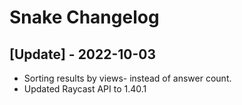 # Snake Changelog

 ## [Update] - 2022-10-03

 - Sorting results by views- instead of answer count.
 - Updated Raycast API to 1.40.1
    